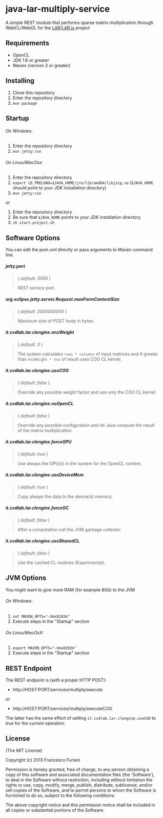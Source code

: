 java-lar-multiply-service
=========================

A simple REST module that performs sparse matrix multiplication through WebCL/WebGL for the [LAR](https://github.com/cvdlab/larpy)/[LAR.js](https://github.com/cvdlab/lar-demo) project

## Requirements

* OpenCL
* JDK 1.6 or greater
* Maven (version 3 or greater)

## Installing

1. Clone this repository
2. Enter the repository directory
3. `mvn package`

## Startup

###### On Windows:
1. Enter the repository directory
2. `mvn jetty:run`

###### On Linux/MacOsx:
1. Enter the repository directory
2. `export LD_PRELOAD=$JAVA_HOME/jre/lib/amd64/libjsig.so` (`$JAVA_HOME` should point to your JDK installation directory)
3. `mvn jetty:run`

*or*

1. Enter the repository directory
2. Be sure that `$JAVA_HOME` points to your JDK installation directory
3. `sh start-project.sh`


## Software Options

You can edit the pom.xml directly or pass arguments to Maven command line.

##### jetty.port
> ( _default: 3000_ )
>
> REST service port.

##### org.eclipse.jetty.server.Request.maxFormContentSize
> ( _default: 2000000000_ )
>
> Maximum size of POST body in bytes.

##### it.cvdlab.lar.clengine.nnzWeight
> ( _default: 3_ )
>
> The system calculates `rows * columns` of input matrices and if greater than `nnzWeight * nnz` of result uses COO CL kernel.

##### it.cvdlab.lar.clengine.useCOO
> ( _default: false_ )
>
> Override any possible weight factor and use only the COO CL kernel.

##### it.cvdlab.lar.clengine.noOpenCL
> ( _default: false_ )
>
> Override any possible configuration and let Java compute the result of the matrix multiplication.

##### it.cvdlab.lar.clengine.forceGPU
> ( _default: true_ )
>
> Use always the GPU(s) in the system for the OpenCL context.

##### it.cvdlab.lar.clengine.useDeviceMem
> ( _default: true_ )
>
> Copy always the data to the device(s) memory.

##### it.cvdlab.lar.clengine.forceGC
> ( _default: false_ )
>
> After a computation call the JVM garbage collector.

##### it.cvdlab.lar.clengine.useSharedCL
> ( _default: false_ )
>
> Use the cached CL routines (Experimental).

## JVM Options

You might want to give more RAM (for example 8Gb) to the JVM

###### On Windows:
1. `set MAVEN_OPTS="-Xmx8192m"`
2. Execute steps in the "Startup" section

###### On Linux/MacOsX:
1. `export MAVEN_OPTS="-Xmx8192m"`
2. Execute steps in the "Startup" section

## REST Endpoint

The REST endpoint is (with a proper HTTP POST):

* http://HOST:PORT/services/multiply/execute

*or*

* http://HOST:PORT/services/multiply/executeCOO

The latter has the same effect of setting `it.cvdlab.lar.clengine.useCOO` to *true* for the current operation.

## License

(The MIT License)

Copyright (c) 2013 Francesco Furiani

Permission is hereby granted, free of charge, to any person obtaining a copy of this software and associated documentation files (the 'Software'), to deal in the Software without restriction, including without limitation the rights to use, copy, modify, merge, publish, distribute, sublicense, and/or sell copies of the Software, and to permit persons to whom the Software is furnished to do so, subject to the following conditions:

The above copyright notice and this permission notice shall be included in all copies or substantial portions of the Software.
